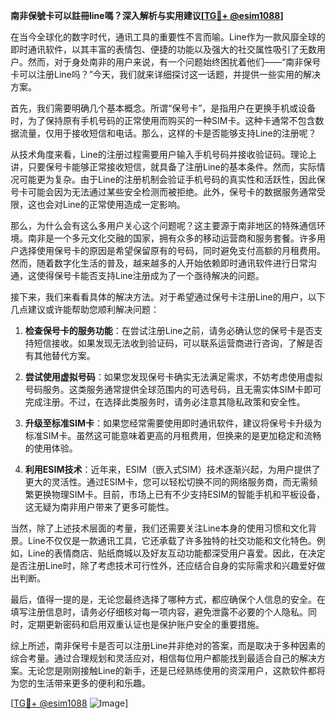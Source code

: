 **南非保號卡可以註冊line嗎？深入解析与实用建议[[TG💪+ @esim1088](https://t.me/s/esim1088)]**

在当今全球化的数字时代，通讯工具的重要性不言而喻。Line作为一款风靡全球的即时通讯软件，以其丰富的表情包、便捷的功能以及强大的社交属性吸引了无数用户。然而，对于身处南非的用户来说，有一个问题始终困扰着他们——“南非保号卡可以注册Line吗？”今天，我们就来详细探讨这一话题，并提供一些实用的解决方案。

首先，我们需要明确几个基本概念。所谓“保号卡”，是指用户在更换手机或设备时，为了保持原有手机号码的正常使用而购买的一种SIM卡。这种卡通常不包含数据流量，仅用于接收短信和电话。那么，这样的卡是否能够支持Line的注册呢？

从技术角度来看，Line的注册过程需要用户输入手机号码并接收验证码。理论上讲，只要保号卡能够正常接收短信，就具备了注册Line的基本条件。然而，实际情况可能更为复杂。由于Line的注册机制会验证手机号码的真实性和活跃性，因此保号卡可能会因为无法通过某些安全检测而被拒绝。此外，保号卡的数据服务通常受限，这也会对Line的正常使用造成一定影响。

那么，为什么会有这么多用户关心这个问题呢？这主要源于南非地区的特殊通信环境。南非是一个多元文化交融的国家，拥有众多的移动运营商和服务套餐。许多用户选择使用保号卡的原因是希望保留原有的号码，同时避免支付高额的月租费用。然而，随着数字化生活的普及，越来越多的人开始依赖即时通讯软件进行日常沟通，这使得保号卡能否支持Line注册成为了一个亟待解决的问题。

接下来，我们来看看具体的解决方法。对于希望通过保号卡注册Line的用户，以下几点建议或许能帮助您顺利解决问题：

1. **检查保号卡的服务功能**：在尝试注册Line之前，请务必确认您的保号卡是否支持短信接收。如果发现无法收到验证码，可以联系运营商进行咨询，了解是否有其他替代方案。

2. **尝试使用虚拟号码**：如果您发现保号卡确实无法满足需求，不妨考虑使用虚拟号码服务。这类服务通常提供全球范围内的可选号码，且无需实体SIM卡即可完成注册。不过，在选择此类服务时，请务必注意其隐私政策和安全性。

3. **升级至标准SIM卡**：如果您经常需要使用即时通讯软件，建议将保号卡升级为标准SIM卡。虽然这可能意味着更高的月租费用，但换来的是更加稳定和流畅的使用体验。

4. **利用ESIM技术**：近年来，ESIM（嵌入式SIM）技术逐渐兴起，为用户提供了更大的灵活性。通过ESIM卡，您可以轻松切换不同的网络服务商，而无需频繁更换物理SIM卡。目前，市场上已有不少支持ESIM的智能手机和平板设备，这无疑为南非用户带来了更多可能性。

当然，除了上述技术层面的考量，我们还需要关注Line本身的使用习惯和文化背景。Line不仅仅是一款通讯工具，它还承载了许多独特的社交功能和文化特色。例如，Line的表情商店、贴纸商城以及好友互动功能都深受用户喜爱。因此，在决定是否注册Line时，除了考虑技术可行性外，还应结合自身的实际需求和兴趣爱好做出判断。

最后，值得一提的是，无论您最终选择了哪种方式，都应确保个人信息的安全。在填写注册信息时，请务必仔细核对每一项内容，避免泄露不必要的个人隐私。同时，定期更新密码和启用双重认证也是保护账户安全的重要措施。

综上所述，南非保号卡是否可以注册Line并非绝对的答案，而是取决于多种因素的综合考量。通过合理规划和灵活应对，相信每位用户都能找到最适合自己的解决方案。无论您是刚刚接触Line的新手，还是已经熟练使用的资深用户，这款软件都将为您的生活带来更多的便利和乐趣。

[[TG💪+ @esim1088](https://t.me/s/esim1088) ![Image](https://i.postimg.cc/4NQfJmqS/Snipaste-2025-05-13-00-14-12.png)]